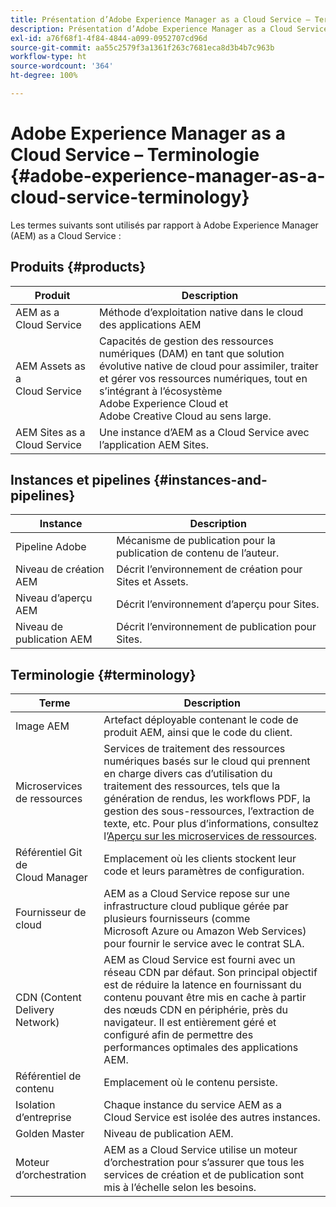 ```yaml
---
title: Présentation d’Adobe Experience Manager as a Cloud Service – Terminologie
description: Présentation d’Adobe Experience Manager as a Cloud Service – Terminologie.
exl-id: a76f68f1-4f84-4844-a099-0952707cd96d
source-git-commit: aa55c2579f3a1361f263c7681eca8d3b4b7c963b
workflow-type: ht
source-wordcount: '364'
ht-degree: 100%

---
```


# Adobe Experience Manager as a Cloud Service – Terminologie {#adobe-experience-manager-as-a-cloud-service-terminology}

Les termes suivants sont utilisés par rapport à Adobe Experience Manager (AEM) as a Cloud Service :

## Produits {#products}

| Produit | Description |
|---|---|
| AEM as a Cloud Service | Méthode d’exploitation native dans le cloud des applications AEM |
| AEM Assets as a Cloud Service | Capacités de gestion des ressources numériques (DAM) en tant que solution évolutive native de cloud pour assimiler, traiter et gérer vos ressources numériques, tout en s’intégrant à l’écosystème Adobe Experience Cloud et Adobe Creative Cloud au sens large. |
| AEM Sites as a Cloud Service | Une instance d’AEM as a Cloud Service avec l’application AEM Sites. |

## Instances et pipelines {#instances-and-pipelines}

| Instance | Description |
|---|---|
| Pipeline Adobe | Mécanisme de publication pour la publication de contenu de l’auteur. |
| Niveau de création AEM | Décrit l’environnement de création pour Sites et Assets. |
| Niveau d’aperçu AEM | Décrit l’environnement d’aperçu pour Sites. |
| Niveau de publication AEM | Décrit l’environnement de publication pour Sites. |


<!-- This section of the table must be alphabetic -->

## Terminologie {#terminology}

| Terme | Description |
|---|---|
| Image AEM | Artefact déployable contenant le code de produit AEM, ainsi que le code du client. |
| Microservices de ressources | Services de traitement des ressources numériques basés sur le cloud qui prennent en charge divers cas d’utilisation du traitement des ressources, tels que la génération de rendus, les workflows PDF, la gestion des sous-ressources, l’extraction de texte, etc. Pour plus d’informations, consultez l’[Aperçu sur les microservices de ressources](/help/assets/asset-microservices-overview.md). |
| Référentiel Git de Cloud Manager | Emplacement où les clients stockent leur code et leurs paramètres de configuration. |
| Fournisseur de cloud | AEM as a Cloud Service repose sur une infrastructure cloud publique gérée par plusieurs fournisseurs (comme Microsoft Azure ou Amazon Web Services) pour fournir le service avec le contrat SLA. |
| CDN (Content Delivery Network) | AEM as Cloud Service est fourni avec un réseau CDN par défaut. Son principal objectif est de réduire la latence en fournissant du contenu pouvant être mis en cache à partir des nœuds CDN en périphérie, près du navigateur. Il est entièrement géré et configuré afin de permettre des performances optimales des applications AEM. |
| Référentiel de contenu | Emplacement où le contenu persiste. |
| Isolation d’entreprise | Chaque instance du service AEM as a Cloud Service est isolée des autres instances. |
| Golden Master | Niveau de publication AEM. |
| Moteur d’orchestration | AEM as a Cloud Service utilise un moteur d’orchestration pour s’assurer que tous les services de création et de publication sont mis à l’échelle selon les besoins. |
